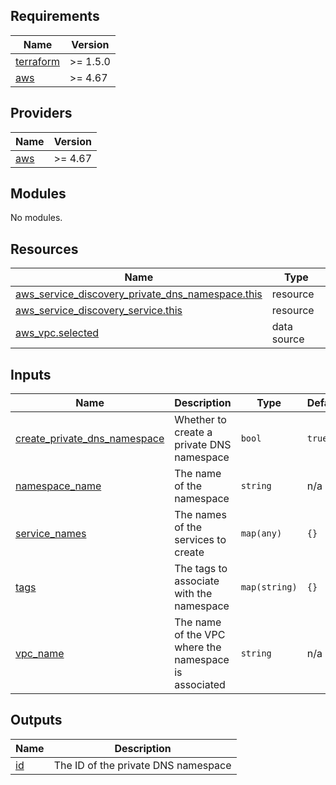 
<!-- BEGINNING OF PRE-COMMIT-TERRAFORM DOCS HOOK -->
## Requirements

| Name | Version |
|------|---------|
| <a name="requirement_terraform"></a> [terraform](#requirement\_terraform) | >= 1.5.0 |
| <a name="requirement_aws"></a> [aws](#requirement\_aws) | >= 4.67 |

## Providers

| Name | Version |
|------|---------|
| <a name="provider_aws"></a> [aws](#provider\_aws) | >= 4.67 |

## Modules

No modules.

## Resources

| Name | Type |
|------|------|
| [aws_service_discovery_private_dns_namespace.this](https://registry.terraform.io/providers/hashicorp/aws/latest/docs/resources/service_discovery_private_dns_namespace) | resource |
| [aws_service_discovery_service.this](https://registry.terraform.io/providers/hashicorp/aws/latest/docs/resources/service_discovery_service) | resource |
| [aws_vpc.selected](https://registry.terraform.io/providers/hashicorp/aws/latest/docs/data-sources/vpc) | data source |

## Inputs

| Name | Description | Type | Default | Required |
|------|-------------|------|---------|:--------:|
| <a name="input_create_private_dns_namespace"></a> [create\_private\_dns\_namespace](#input\_create\_private\_dns\_namespace) | Whether to create a private DNS namespace | `bool` | `true` | no |
| <a name="input_namespace_name"></a> [namespace\_name](#input\_namespace\_name) | The name of the namespace | `string` | n/a | yes |
| <a name="input_service_names"></a> [service\_names](#input\_service\_names) | The names of the services to create | `map(any)` | `{}` | no |
| <a name="input_tags"></a> [tags](#input\_tags) | The tags to associate with the namespace | `map(string)` | `{}` | no |
| <a name="input_vpc_name"></a> [vpc\_name](#input\_vpc\_name) | The name of the VPC where the namespace is associated | `string` | n/a | yes |

## Outputs

| Name | Description |
|------|-------------|
| <a name="output_id"></a> [id](#output\_id) | The ID of the private DNS namespace |
<!-- END OF PRE-COMMIT-TERRAFORM DOCS HOOK -->
